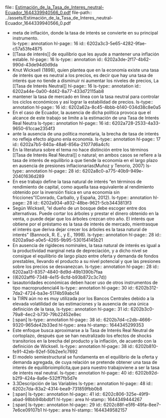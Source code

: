 file:: [Estimación_de_la_Tasa_de_Interes_neutral-Ecuador_1644339940566_0.pdf](../assets/Estimación_de_la_Tasa_de_Interes_neutral-Ecuador_1644339940566_0.pdf)
file-path:: ../assets/Estimación_de_la_Tasa_de_Interes_neutral-Ecuador_1644339940566_0.pdf

- meta  de  inflación,  donde  la  tasa  de  interés  se convierte  en  su  principal  instrumento.  
  ls-type:: annotation
  hl-page:: 16
  id:: 6202a3c3-5e65-4282-9fae-c57a53fe4875
- [[Tasa de interés]] de  equilibrio  que  les  ayude  a mantener  una  inflación  estable.
  hl-page:: 16
  ls-type:: annotation
  id:: 6202a3de-2f17-4b62-990d-43de94d0d9da
- Knut Wicksell (1898), quien plantea que en la economía existe una tasa de interés  que  es  neutral  a  los  precios, es decir  que  hay  una  tasa de interés  que no tiende a disminuir ni aumentar los niveles de precios, La [[Tasa de Interés Neutral]]
  hl-page:: 16
  ls-type:: annotation
  id:: 6202a44e-0a00-4d42-8a77-433d72115ab8
- mantener la tasa de mercado en línea  con  la  tasa  neutral  para  controlar  los  ciclos  económicos  y  así  lograr  la estabilidad de precios. 
  ls-type:: annotation
  hl-page:: 16
  id:: 6202a62a-8c45-4bbb-b140-034d38c8e0a5
- En  el  caso  de  Ecuador,  la  ausencia  de  dicha  política  provoca  que  el alcance de  este  trabajo  se  limite  a  la estimación  de  una Tasa  de  Interés  Real Neutra
  ls-type:: annotation
  hl-page:: 16
  id:: 6202a728-2533-4a33-9650-61ccae2354f3
- ante  la  ausencia  de  una  política monetaria, la brecha de tasa de interés no refleja efecto alguno enla economía. 
  ls-type:: annotation
  hl-page:: 17
  id:: 6202a7b5-840a-48a6-856a-21077d6a4cfc
- En  la  literatura  sobre  el  tema  no  hace  distinción  entre  los  términos [[Tasa de Interés Real Neutral]] o natural; en ambos casos se refiere a la tasa de interés de equilibrio a que tiende la economía en el largo plazo en ausencia de presiones inflacionarias(Muñoz y Tenorio, 2007)
  ls-type:: annotation
  hl-page:: 28
  id:: 6202a8c0-a775-40b9-949e-20401636d289
- En  ese   trabajo  define   la   tasa natural de  interés  “en   términos   de rendimiento  de  capital,  como  aquella  tasa  equivalente  al  rendimiento  obtenido por  la  inversión  física en una economía sin fricciones”(Conrado,  Carballo,  y España, 2012).
  ls-type:: annotation
  hl-page:: 28
  id:: 6202a934-a932-48be-9621-5cb3443813f3
- Según  Wicksell, “el  dueño  de  un  bosque  debe  escoger  entre  dos alternativas.  Puede  cortar  los  árboles  y  prestar  el  dinero  obtenido  en  la venta,  o  puede  dejar  que  los  árboles  crezcan  otro  año.  El  interés  que obtiene por el préstamo es la tasa de interés de mercado, mientrasque el  interés  que  deriva  dejar  crecer  los  árboles  es  la  tasa  natural  de interés” (Bannock, R. E., y E., 1998).
  ls-type:: annotation
  hl-page:: 28
  id:: 6202a9ad-a0e5-4265-9b95-530154145b21
- En ausencia de rigideces nominales, la tasa natural de interés es igual a la  productividad  marginal  neta  de  depreciación,  y  a  dicho  nivel  se  consigue  el equilibrio de largo plazo entre oferta y demanda de fondos prestables, llevando el  producto  a  su  nivel  potencial  y  que  las  presiones  sobre  los  precios  se desvanezcan. 
  ls-type:: annotation
  hl-page:: 28
  id:: 6202aa13-8357-4840-8d9d-49b1390b7faa
- ((6202aff6-7348-4e15-8cfd-b93b872c3c7d))
- lasautoridades económicas deben  hacer  uso  de  otros  instrumentos de  tipo  macroprudencial4
  ls-type:: annotation
  hl-page:: 30
  id:: 6202b312-7da2-4724-ba3e-5174b59abc14
- la TIRN aún no es muy utilizada por los Bancos Centrales debido a la elevada volatilidad de las estimaciones y la ausencia de una única definición de la tasa,
  ls-type:: annotation
  hl-page:: 31
  id:: 6202b3c0-79a8-4ec2-b730-79b22452e8ec
- [:span]
  ls-type:: annotation
  hl-page:: 38
  id:: 6202b7d4-c2db-4666-9320-965de42b33ed
  hl-type:: area
  hl-stamp:: 1644345299353
- Este  enfoque  busca aproximarse a la Tasa de Interés Real Neutral de cortoplazo, después que se han neutralizado los efectos de shocks transitorios en la brecha del producto y la inflación, de acuerdo con la definición de Wicksell.
  ls-type:: annotation
  hl-page:: 38
  id:: 6202b810-fe91-42eb-92ef-50b2ee1c7692
- El  modelo  semiestructural  se  fundamenta en  el  equilibrio  de  la oferta  y demanda agregada, de cuya relación se pretende obtener una tasa de interés de  equilibrioimplícita,que  para nuestro trabajoviene  a  ser  la  tasa  de  interés real neutral.
  ls-type:: annotation
  hl-page:: 40
  id:: 6202b92d-b2f9-424a-8a6e-532ff7fb5d7e
- 3.3Descripción de las Variables
  ls-type:: annotation
  hl-page:: 48
  id:: 6202c7da-83a2-4314-bea9-731859fbb0b8
- [:span]
  ls-type:: annotation
  hl-page:: 41
  id:: 6202c806-325e-49f9-abad-98bb94bbdbf1
  hl-type:: area
  hl-stamp:: 1644349444267
- [:span]
  ls-type:: annotation
  hl-page:: 29
  id:: 6202c88f-e5f6-49fa-8ee7-7e6ce09107b1
  hl-type:: area
  hl-stamp:: 1644349582157